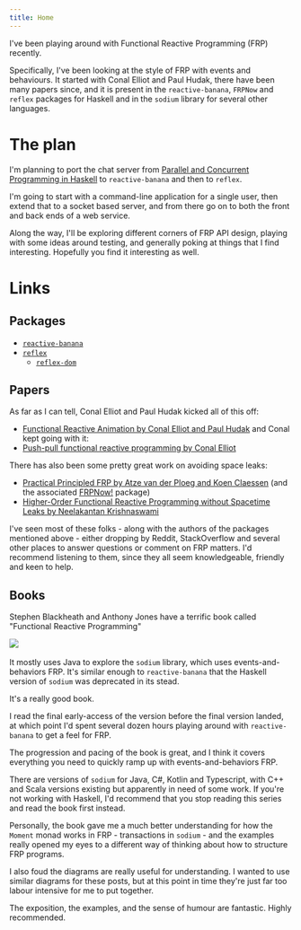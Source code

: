 ```yaml
---
title: Home
---
```


I've been playing around with Functional Reactive Programming (FRP) recently.

Specifically, I've been looking at the style of FRP with events and behaviours.
It started with Conal Elliot and Paul Hudak, there have been many papers since, and it is present in the `reactive-banana`, `FRPNow` and `reflex` packages for Haskell and in the `sodium` library for several other languages.

# The plan

I'm planning to port the chat server from [Parallel and Concurrent Programming in Haskell](http://amzn.to/2aP5Caa) to `reactive-banana` and then to `reflex`.

I'm going to start with a command-line application for a single user, then extend that to a socket based server, and from there go on to both the front and back ends of a web service.

Along the way, I'll be exploring different corners of FRP API design, playing with some ideas around testing, and generally poking at things that I find interesting.
Hopefully you find it interesting as well.

<!-- 
# The posts

- [Events](./posts/events.html)
- [Behaviors](./posts/behaviors.html)

-->

# Links

## Packages

- [`reactive-banana`](https://hackage.haskell.org/package/reactive-banana)
- [`reflex`](https://hackage.haskell.org/package/reflex)
    - [`reflex-dom`](https://hackage.haskell.org/package/reflex-dom)

## Papers

As far as I can tell, Conal Elliot and Paul Hudak kicked all of this off:

- [Functional Reactive Animation by Conal Elliot and Paul Hudak](http://conal.net/papers/icfp97/)
and Conal kept going with it:
- [Push-pull functional reactive programming by Conal Elliot](http://conal.net/papers/push-pull-frp/)

There has also been some pretty great work on avoiding space leaks:

- [Practical Principled FRP by Atze van der Ploeg and Koen Claessen](http://www.cse.chalmers.se/~atze/papers/prprfrp.pdf) (and the associated [FRPNow!](https://hackage.haskell.org/package/frpnow) package)
- [Higher-Order Functional Reactive Programming without Spacetime Leaks by Neelakantan Krishnaswami](http://www.cs.bham.ac.uk/~krishnan/simple-frp.pdf)

I've seen most of these folks - along with the authors of the packages mentioned above - either dropping by Reddit, StackOverflow and several other places to answer questions or comment on FRP matters.
I'd recommend listening to them, since they all seem knowledgeable, friendly and keen to help.

## Books

Stephen Blackheath and Anthony Jones have a terrific book called "Functional Reactive Programming"

[<img border="0" src="//ws-na.amazon-adsystem.com/widgets/q?_encoding=UTF8&ASIN=1633430103&Format=_SL250_&ID=AsinImage&MarketPlace=US&ServiceVersion=20070822&WS=1&tag=dlaingorg-20" />](https://www.amazon.com/Functional-Reactive-Programming-Blackheath/dp/1633430103/ref=as_li_ss_il?ie=UTF8&qid=1471080550&sr=8-1&keywords=functional+reactive+programming&linkCode=li3&tag=dlaingorg-20&linkId=9daa51241d44e00fa6f08b4ddf428860)
<img src="https://ir-na.amazon-adsystem.com/e/ir?t=dlaingorg-20&l=li3&o=1&a=1633430103" width="1" height="1" border="0" alt="" style="border:none !important; margin:0px !important;" />

It mostly uses Java to explore the `sodium` library, which uses events-and-behaviors FRP. 
It's similar enough to `reactive-banana` that the Haskell version of `sodium` was deprecated in its stead.

It's a really good book.

I read the final early-access of the version before the final version landed, at which point I'd spent several dozen hours playing around with `reactive-banana` to get a feel for FRP.

The progression and pacing of the book is great, and I think it covers everything you need to quickly ramp up with events-and-behaviors FRP.

There are versions of `sodium` for Java, C#, Kotlin and Typescript, with C++ and Scala versions existing but apparently in need of some work.
If you're not working with Haskell, I'd recommend that you stop reading this series and read the book first instead.

Personally, the book gave me a much better understanding for how the `Moment` monad works in FRP - transactions in `sodium` - and the examples really opened my eyes to a different way of thinking about how to structure FRP programs.

I also foud the diagrams are really useful for understanding.
I wanted to use similar diagrams for these posts, but at this point in time they're just far too labour intensive for me to put together.

The exposition, the examples, and the sense of humour are fantastic.
Highly recommended.
